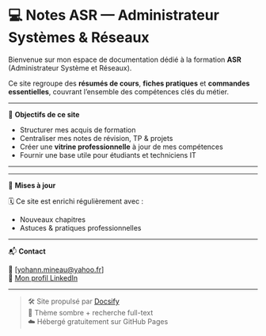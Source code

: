 # 💻 Notes ASR — Administrateur Systèmes & Réseaux

Bienvenue sur mon espace de documentation dédié à la formation **ASR** (Administrateur Système et Réseaux).

Ce site regroupe des **résumés de cours**, **fiches pratiques** et **commandes essentielles**, couvrant l’ensemble des compétences clés du métier.

---

🎯 **Objectifs de ce site**

- Structurer mes acquis de formation
- Centraliser mes notes de révision, TP & projets
- Créer une **vitrine professionnelle** à jour de mes compétences
- Fournir une base utile pour étudiants et techniciens IT

---



---


🔄 **Mises à jour**

🗓️ Ce site est enrichi régulièrement avec :
- Nouveaux chapitres
- Astuces & pratiques professionnelles
---

📬 **Contact**

📧 [yohann.mineau@yahoo.fr]  
💼 [Mon profil LinkedIn](https://www.linkedin.com/in/ymn/)

---

> 🛠️ Site propulsé par [Docsify](https://docsify.js.org)  
> 🎨 Thème sombre + recherche full-text  
> ☁️ Hébergé gratuitement sur GitHub Pages
